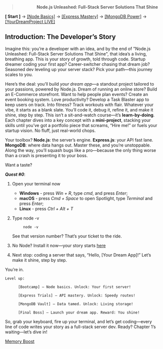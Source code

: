 > **<p align="right">Node.js Unleashed: Full-Stack Server Solutions That Shine</p>**

**[ Start ]** → [[Node Basics]](#node) → [[Express Mastery]](#express) → [[MongoDB Power]](#mongodb) → [[YourDreamProject LIVE]](#project)

## Introduction: The Developer’s Story
Imagine this: you’re a developer with an idea, and by the end of "Node.js Unleashed: Full-Stack Server Solutions That Shine", that idea’s a living, breathing app. This is your story of growth, told through code. Startup dreamer coding your first app? Career-switcher chasing that dream job? Seasoned dev leveling up your server stack? Pick your path—this journey scales to you. 

Here’s the deal: you’ll build *your dream app*—a standout project tailored to your passions, powered by Node.js. Dream of running an online store? Build an E-Commerce storefront. Want to help people plan events? Create an event booking system. Love productivity? Develop a Task Blaster app to keep users on track. Into fitness? Track workouts with flair. Whatever your vibe, it starts as a blank slate. You’ll code it, debug it, refine it, and make it shine, step by step. This isn’t a sit-and-watch course—it’s **learn-by-doing**. Each chapter dives into a key concept with a **mini-project**, stacking your skills until you’ve got a portfolio piece that screams, “Hire me!” or fuels your startup vision. No fluff, just real-world chops.

Your toolbox? **Node.js**: the server’s engine. **Express.js**: your API fast lane. **MongoDB**: where data hangs out. Master these, and you’re unstoppable. Along the way, you’ll squash bugs like a pro—because the only thing worse than a crash is presenting it to your boss.

Want a taste? 

***Quest #0***:
1. Open your terminal now

   - **Windows** - press *Win + R*, type *cmd*, and press *Enter*;
   - **macOS** - press *Cmd + Space* to open Spotlight, type *Terminal* and press *Enter*;
   - **Linux** - press *Ctrl + Alt + T*

2. Type node -v

   ```shel
        node -v
   ```
   See that version number? That’s your ticket to the ride.

3. No Node? Install it now—your story starts [here](https://nodejs.org/en/download)

4. Next stop: coding a server that says, “Hello, [Your Dream App]!” Let’s make it shine, step by step.

You’re in.

```shel
Level up:

      [Bootcamp] – Node basics. Unlock: Your first server!

      [Express Trials] – API mastery. Unlock: Speedy routes!

      [MongoDB Vault] – Data tamed. Unlock: Living storage!

      [Final Boss] – Launch your dream app. Reward: You shine!
```

So, grab your keyboard, fire up your terminal, and let’s get coding—every line of code writes your story as a full-stack server dev. Ready?  Chapter 1’s waiting—let’s dive in!

[Memory Boost](toc.md)
